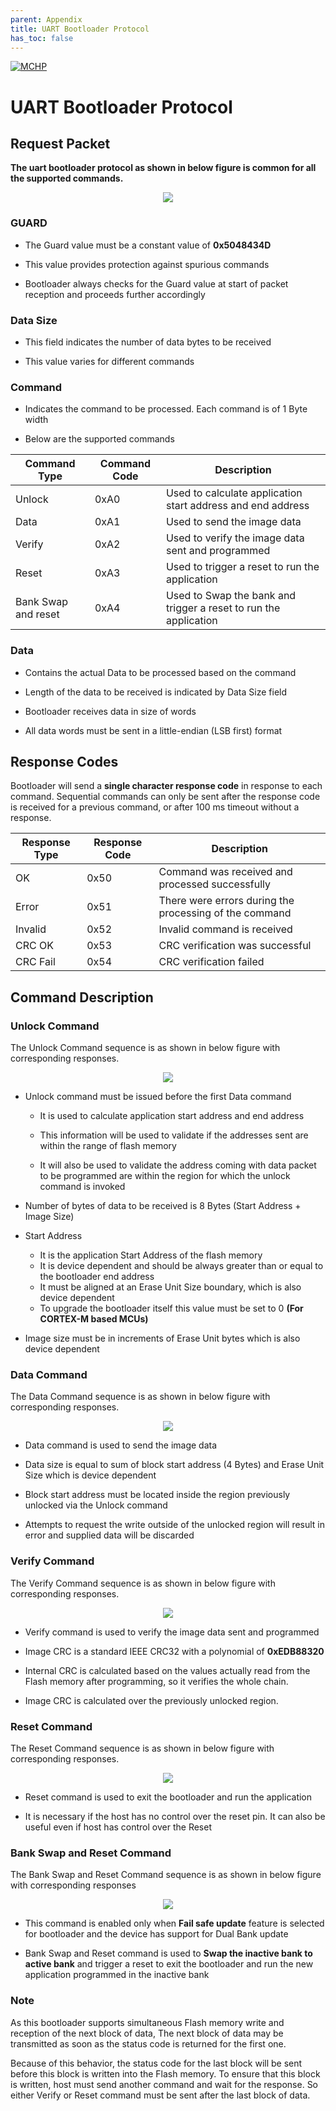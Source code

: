 ```yaml
---
parent: Appendix
title: UART Bootloader Protocol
has_toc: false
---
```


[![MCHP](https://www.microchip.com/ResourcePackages/Microchip/assets/dist/images/logo.png)](https://www.microchip.com)

# UART Bootloader Protocol

## Request Packet

**The uart bootloader protocol as shown in below figure is common for all the supported commands.**

<p align="center">
    <img src = "./images/uart_bootloader_protocol.png"/>
</p>

### GUARD
- The Guard value must be a constant value of **0x5048434D**

- This value provides protection against spurious commands

- Bootloader always checks for the Guard value at start of packet reception and proceeds further accordingly

### Data Size
- This field indicates the number of data bytes to be received

- This value varies for different commands

### Command
- Indicates the command to be processed. Each command is of 1 Byte width

- Below are the supported commands

| Command Type          | Command Code  | Description                                                       |
|-----------------------|---------------|-------------------------------------------------------------------|
| Unlock                | 0xA0          | Used to calculate application start address and end address       |
| Data                  | 0xA1          | Used to send the image data                                       |
| Verify                | 0xA2          | Used to verify the image data sent and programmed                 |
| Reset                 | 0xA3          | Used to trigger a reset to run the application                    |
| Bank Swap and reset   | 0xA4          | Used to Swap the bank and trigger a reset to run the application  |

### Data
- Contains the actual Data to be processed based on the command

- Length of the data to be received is indicated by Data Size field

- Bootloader receives data in size of words

- All data words must be sent in a little-endian (LSB first) format

## Response Codes

Bootloader will send a **single character response code** in response to each command. Sequential commands can only be sent after the response code is received for a previous command, or after 100 ms timeout without a response.

| Response Type | Response Code | Description                                               |
|---------------|---------------|-----------------------------------------------------------|
| OK            | 0x50          | Command was received and processed successfully           |
| Error         | 0x51          | There were errors during the processing of the command    |
| Invalid       | 0x52          | Invalid command is received                               |
| CRC OK        | 0x53          | CRC verification was successful                           |
| CRC Fail      | 0x54          | CRC verification failed                                   |

## Command Description

### Unlock Command

The Unlock Command sequence is as shown in below figure with corresponding responses.

<p align="center">
    <img src = "./images/uart_bootloader_unlock_command.png"/>
</p>

- Unlock command must be issued before the first Data command
    - It is used to calculate application start address and end address

    - This information will be used to validate if the addresses sent are within the range of flash memory

    - It will also be used to validate the address coming with data packet to be programmed are within the region for which the unlock command is invoked

- Number of bytes of data to be received is 8 Bytes (Start Address + Image Size)

- Start Address
    - It is the application Start Address of the flash memory
    - It is device dependent and should be always greater than or equal to the bootloader end address
    - It must be aligned at an Erase Unit Size boundary, which is also device dependent
    - To upgrade the bootloader itself this value must be set to 0 **(For CORTEX-M based MCUs)**

- Image size must be in increments of Erase Unit bytes which is also device dependent

### Data Command

The Data Command sequence is as shown in below figure with corresponding responses.

<p align="center">
    <img src = "./images/uart_bootloader_data_command.png"/>
</p>

- Data command is used to send the image data

- Data size is equal to sum of block start address (4 Bytes) and Erase Unit Size which is device dependent

- Block start address must be located inside the region previously unlocked via the Unlock command

- Attempts to request the write outside of the unlocked region will result in error and supplied data will be discarded

### Verify Command

The Verify Command sequence is as shown in below figure with corresponding responses.

<p align="center">
    <img src = "./images/uart_bootloader_verify_command.png"/>
</p>

- Verify command is used to verify the image data sent and programmed

- Image CRC is a standard IEEE CRC32 with a polynomial of **0xEDB88320**

- Internal CRC is calculated based on the values actually read from the Flash memory after programming, so it verifies the whole chain.

- Image CRC is calculated over the previously unlocked region.

### Reset Command

The Reset Command sequence is as shown in below figure with corresponding responses.

<p align="center">
    <img src = "./images/uart_bootloader_reset_command.png"/>
</p>

- Reset command is used to exit the bootloader and run the application

- It is necessary if the host has no control over the reset pin. It can also be useful even if host has control over the Reset

### Bank Swap and Reset Command

The Bank Swap and Reset Command sequence is as shown in below figure with corresponding responses

<p align="center">
    <img src = "./images/uart_bootloader_BankSwap_Reset_command.png"/>
</p>

- This command is enabled only when **Fail safe update** feature is selected for bootloader and the device has support for Dual Bank update

- Bank Swap and Reset command is used to **Swap the inactive bank to active bank** and trigger a reset to exit the bootloader and run the new application programmed in the inactive bank


### Note
As this bootloader supports simultaneous Flash memory write and reception of the next block of data, The next block of data may be transmitted as soon as the status code is returned for the first one.

Because of this behavior, the status code for the last block will be sent before this block is written into the Flash memory. To ensure that this block is written, host must send another command and wait for the response. So either Verify or Reset command must be sent after the last block of data.
